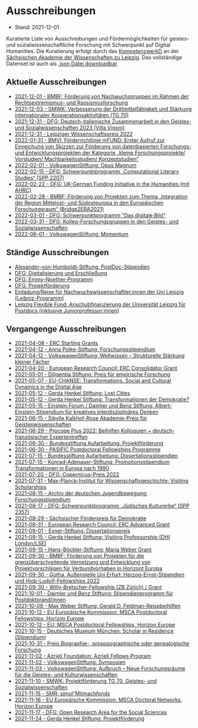 # Ausschreibungen

* Stand: 2021-12-01

 Kuratierte Liste von Ausschreibungen und Fördermöglichkeiten für geistes- und sozialwissenschaftliche Forschung mit Schwerpunkt auf Digital Humanities. Die Kuratierung erfolgt durch das [KompetenzwerkD](https://kompetenzwerkd.saw-leipzig.de) an der [Sächsischen Akademie der Wissenschaften zu Leipzig](https://www.saw-leipzig.de). Das vollständige Datenset ist auch als [.json Datei downloadbar](dataset/ausschreibungen.json).

## Aktuelle Ausschreibungen

* [2021-12-01 - BMBF: Förderung von Nachwuchsgruppen im Rahmen der Rechtsextremismus- und Rassismusforschung](ausschreibungen/bmbf_förderung_von_nachwuchsgruppen_im_rahmen_der_rechtsextremismus-_und_rassismusforschung.md)
* [2021-12-03 - SMWK: Verbesserung der Drittmittelfähigkeit und Stärkung internationaler Kooperationsaktivitäten (TG 70)](ausschreibungen/smwk_verbesserung_der_drittmittelfähigkeit_und_stärkung_internationaler_kooperationsaktivitäten_(tg_70).md)
* [2021-12-31 - DFG: Deutsch-italienische Zusammenarbeit in den Geistes- und Sozialwissenschaften 2023 (Villa Vigoni)](ausschreibungen/dfg_deutsch-italienische_zusammenarbeit_in_den_geistes-_und_sozialwissenschaften_2023_(villa_vigoni).md)
* [2021-12-31 - Leipziger Wissenschaftspreis 2022](ausschreibungen/leipziger_wissenschaftspreis_2022.md)
* [2022-01-31 - BMVI: Förderrichtlinie mFUND: Erster Aufruf zur Einreichung von Skizzen zur Förderung von datenbasierten Forschungs- und Entwicklungsprojekten der Kategorie „kleine Forschungsprojekte/ Vorstudien/ Machbarkeitsstudien/ Konzeptstudien“](ausschreibungen/bmvi_förderrichtlinie_mfund_erster_aufruf_zur_einreichung_von_skizzen_zur_förderung_von_datenbasierten_forschungs-_und_entwicklungsprojekten_der_kategorie_„kleine_forschungsprojekte__vorstudien__machbarkeitsstudien__konzeptstudien“.md)
* [2022-02-01 - VolkswagenStiftung: Opus Magnum](ausschreibungen/volkswagenstiftung_opus_magnum.md)
* [2022-02-15 - DFG: Schwerpunktprogramm „Computational Literary Studies“ (SPP 2207)](ausschreibungen/dfg_schwerpunktprogramm_„computational_literary_studies“_(spp_2207).md)
* [2022-02-22 - DFG: UK-German Funding Initiative in the Humanities (mit AHRC)](ausschreibungen/dfg_uk-german_funding_initiative_in_the_humanities_(mit_ahrc).md)
* [2022-02-28 - BMBF: Förderung von Projekten zum Thema „Integration der Region Mittelost- und Südosteuropa in den Europäischen Forschungsraum“ (Bridge2ERA2021)](ausschreibungen/bmbf_förderung_von_projekten_zum_thema_„integration_der_region_mittelost-_und_südosteuropa_in_den_europäischen_forschungsraum“_(bridge2era2021).md)
* [2022-03-01 - DFG: Schwerpunktprogramm "Das digitale Bild"](ausschreibungen/dfg_schwerpunktprogramm_"das_digitale_bild".md)
* [2022-03-31 - DFG: Kolleg-Forschungsgruppen in den Geistes- und Sozialwissenschaften](ausschreibungen/dfg_kolleg-forschungsgruppen_in_den_geistes-_und_sozialwissenschaften.md)
* [2022-06-01 - VolkswagenStiftung: Momentum](ausschreibungen/volkswagenstiftung_momentum.md)

## Ständige Ausschreibungen

* [Alexander-von-Humboldt-Stiftung: PostDoc-Stipendien](ausschreibungen/alexander-von-humboldt-stiftung_postdoc-stipendien.md)
* [DFG: Digitalisierung und Erschließung](ausschreibungen/dfg_digitalisierung_und_erschließung.md)
* [DFG: Emmy-Noether-Programm](ausschreibungen/dfg_emmy-noether-programm.md)
* [DFG: Projektförderung](ausschreibungen/dfg_projektförderung.md)
* [Einladung/Reise für Nachwuchswissenschaftler:innen der Uni Leipzig (Leibniz-Programm)](ausschreibungen/einladung_reise_für_nachwuchswissenschaftlerinnen_der_uni_leipzig_(leibniz-programm).md)
* [Leipzig Flexible Fund: Anschubfinanzierung der Universität Leipzig für Postdocs (inklusive Juniorprofessor:innen)](ausschreibungen/leipzig_flexible_fund_anschubfinanzierung_der_universität_leipzig_für_postdocs_(inklusive_juniorprofessorinnen).md)

## Vergangenge Ausschreibungen

* [2021-04-08 - ERC Starting Grants](ausschreibungen/erc_starting_grants.md)
* [2021-04-12 - Anna Polke-Stiftung: Forschungsstipendium](ausschreibungen/anna_polke-stiftung_forschungsstipendium.md)
* [2021-04-12 - VolkswagenStiftung: Weltwissen – Strukturelle Stärkung kleiner Fächer](ausschreibungen/volkswagenstiftung_weltwissen_–_strukturelle_stärkung_kleiner_fächer.md)
* [2021-04-20 - European Research Council: ERC Consolidator Grant](ausschreibungen/european_research_council_erc_consolidator_grant.md)
* [2021-05-01 - Diligentia Stiftung: Preis für empirische Forschung](ausschreibungen/diligentia_stiftung_preis_für_empirische_forschung.md)
* [2021-05-07 - EU-CHANSE: Transformations. Social and Cultural Dynamics in the Digital Age](ausschreibungen/eu-chanse_transformations_social_and_cultural_dynamics_in_the_digital_age.md)
* [2021-05-12 - Gerda Henkel Stiftung: Lost Cities](ausschreibungen/gerda_henkel_stiftung_lost_cities.md)
* [2021-05-12 - Gerda Henkel Stiftung: Transformationen der Demokratie?](ausschreibungen/gerda_henkel_stiftung_transformationen_der_demokratie.md)
* [2021-05-15 - Einstein Forum / Daimler und Benz Stiftung: Albert-Einstein-Stipendium für kreatives interdisziplinäres Denken](ausschreibungen/einstein_forum___daimler_und_benz_stiftung_albert-einstein-stipendium_für_kreatives_interdisziplinäres_denken.md)
* [2021-06-15 - Sibylle Kalkhof-Rose Akademie-Preis für Geisteswissenschaften](ausschreibungen/sibylle_kalkhof-rose_akademie-preis_für_geisteswissenschaften.md)
* [2021-06-29 - Procope Plus 2022: Beihilfen Kolloquien + deutsch-französischer Expertentreffen](ausschreibungen/procope_plus_2022_beihilfen_kolloquien_+_deutsch-französischer_expertentreffen.md)
* [2021-06-30 - Bundesstiftung Aufarbeitung: Projektförderung](ausschreibungen/bundesstiftung_aufarbeitung_projektförderung.md)
* [2021-06-30 - PASIFIC Postdoctoral Fellowships Programme](ausschreibungen/pasific_postdoctoral_fellowships_programme.md)
* [2021-07-15 - Bundesstiftung Aufarbeitung: Dissertationsstipendien](ausschreibungen/bundesstiftung_aufarbeitung_dissertationsstipendien.md)
* [2021-07-15 - Konrad-Adenauer-Stiftung: Promotionsstipendium Transformationen in Europa nach 1990](ausschreibungen/konrad-adenauer-stiftung_promotionsstipendium_transformationen_in_europa_nach_1990.md)
* [2021-07-20 - DFG: Copernicus-Preis 2022](ausschreibungen/dfg_copernicus-preis_2022.md)
* [2021-07-31 - Max-Planck-Institut für Wissenschaftsgeschichte: Visiting Scholarships](ausschreibungen/max-planck-institut_für_wissenschaftsgeschichte_visiting_scholarships.md)
* [2021-08-15 - Archiv der deutschen Jugendbewegung: Forschungsstipendium](ausschreibungen/archiv_der_deutschen_jugendbewegung_forschungsstipendium.md)
* [2021-08-17 - DFG: Schwerpunktprogramm „Jüdisches Kulturerbe“ (SPP 2357)](ausschreibungen/dfg_schwerpunktprogramm_„jüdisches_kulturerbe“_(spp_2357).md)
* [2021-08-29 - Sächsischer Förderpreis für Demokratie](ausschreibungen/sächsischer_förderpreis_für_demokratie.md)
* [2021-08-31 - European Research Council: ERC Advanced Grant](ausschreibungen/european_research_council_erc_advanced_grant.md)
* [2021-09-01 - Exner-Stiftung: Dissertationspreis](ausschreibungen/exner-stiftung_dissertationspreis.md)
* [2021-09-15 - Gerda Henkel Stiftung: Visiting Professorship (DHI London/LSE)](ausschreibungen/gerda_henkel_stiftung_visiting_professorship_(dhi_london_lse).md)
* [2021-09-15 - Hans-Böckler-Stiftung: Maria Weber Grant](ausschreibungen/hans-böckler-stiftung_maria_weber_grant.md)
* [2021-09-30 - BMBF: Förderung von Projekten für die grenzüberschreitende Vernetzung und Entwicklung von Projektvorschlägen für Verbundvorhaben in Horizont Europa](ausschreibungen/bmbf_förderung_von_projekten_für_die_grenzüberschreitende_vernetzung_und_entwicklung_von_projektvorschlägen_für_verbundvorhaben_in_horizont_europa.md)
* [2021-09-30 - Gotha, Außenstelle Uni Erfurt: Herzog-Ernst-Stipendien und Hiob-Ludolf-Fellowships 2022](ausschreibungen/gotha,_außenstelle_uni_erfurt_herzog-ernst-stipendien_und_hiob-ludolf-fellowships_2022.md)
* [2021-09-30 - Willy-Bretscher-Fellowship (ZB Zürich) / Grant](ausschreibungen/willy-bretscher-fellowship_(zb_zürich)___grant.md)
* [2021-10-01 - Daimler und Benz Stiftung: Stipendienprogramm für Postdoktorand/innen](ausschreibungen/daimler_und_benz_stiftung_stipendienprogramm_für_postdoktorand_innen.md)
* [2021-10-08 - Max Weber Stiftung: Gerald D. Feldman-Reisebeihilfen](ausschreibungen/max_weber_stiftung_gerald_d_feldman-reisebeihilfen.md)
* [2021-10-12 - EU Europäische Kommission: MSCA Postdoctoral Fellowships, Horizon Europe](ausschreibungen/eu_europäische_kommission_msca_postdoctoral_fellowships,_horizon_europe.md)
* [2021-10-12 - EU: MSCA Postdoctoral Fellowships, Horizon Europe](ausschreibungen/eu_msca_postdoctoral_fellowships,_horizon_europe.md)
* [2021-10-15 - Deutsches Museum München: Scholar in Residence (Stipendium)](ausschreibungen/deutsches_museum_münchen_scholar_in_residence_(stipendium).md)
* [2021-10-31 - Preis Biographie-, prosopographische oder genealogische Forschung](ausschreibungen/preis_biographie-,_prosopographische_oder_genealogische_forschung.md)
* [2021-11-02 - Azrieli Foundation: Azrieli Fellows Program](ausschreibungen/azrieli_foundation_azrieli_fellows_program.md)
* [2021-11-02 - VolkswagenStiftung: Symposien](ausschreibungen/volkswagenstiftung_symposien.md)
* [2021-11-03 - VolkswagenStiftung: Aufbruch – Neue Forschungsräume für die Geistes- und Kulturwissenschaften](ausschreibungen/volkswagenstiftung_aufbruch_–_neue_forschungsräume_für_die_geistes-_und_kulturwissenschaften.md)
* [2021-11-10 - SMWK: Projektförderung TG 70, Geistes- und Sozialwissenschaften](ausschreibungen/smwk_projektförderung_tg_70,_geistes-_und_sozialwissenschaften.md)
* [2021-11-15 - SMR: simul⁺Mitmachfonds](ausschreibungen/smr_simul⁺mitmachfonds.md)
* [2021-11-16 - EU Europäische Kommission: MSCA Doctoral Networks, Horizon Europe](ausschreibungen/eu_europäische_kommission_msca_doctoral_networks,_horizon_europe.md)
* [2021-11-17 - DFG: Open Research Area for the Social Sciences](ausschreibungen/dfg_open_research_area_for_the_social_sciences.md)
* [2021-11-24 - Gerda Henkel Stiftung: Projektförderung](ausschreibungen/gerda_henkel_stiftung_projektförderung.md)